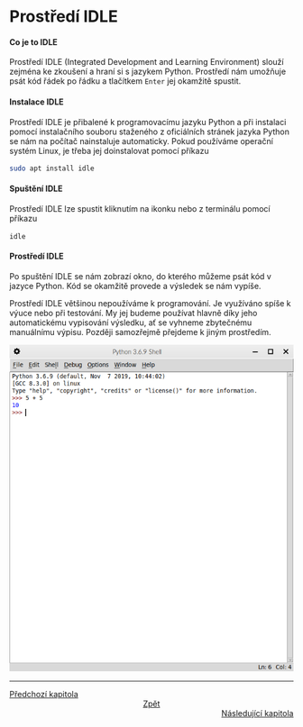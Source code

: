 # Prostředí IDLE

#### Co je to IDLE

Prostředí IDLE (Integrated Development and Learning Environment)
slouží zejména ke zkoušení a hraní si s jazykem Python. Prostředí
nám umožňuje psát kód řádek po řádku a tlačítkem `Enter` jej
okamžitě spustit.

#### Instalace IDLE

Prostředí IDLE je přibalené k programovacímu jazyku
Python a při instalaci pomocí instalačního souboru staženého
z oficiálních stránek jazyka Python se nám na počítač nainstaluje
automaticky. Pokud používáme operační systém Linux, je třeba jej
doinstalovat pomocí příkazu

```bash
sudo apt install idle
```

#### Spuštění IDLE

Prostředí IDLE lze spustit kliknutím na ikonku nebo z terminálu
pomocí příkazu

`idle`

#### Prostředí IDLE

Po spuštění IDLE se nám zobrazí okno, do kterého můžeme psát kód
v jazyce Python. Kód se okamžitě provede a výsledek se nám vypíše.

Prostředí IDLE většinou nepoužíváme k programování. Je využíváno
spíše k výuce nebo při testování. My jej budeme používat hlavně
díky jeho automatickému vypisování výsledku, ať se vyhneme
zbytečnému manuálnímu výpisu. Později samozřejmě přejdeme k jiným
prostředím.

![Prostředí IDLE](../img/idle.png)

---

<div style="text-align: left"  > <a href="programming_languages.md">Předchozí kapitola </a> </div>
<div style="text-align: center"> <a href="../README.md">Zpět                           </a> </div>
<div style="text-align: right" > <a href="basic_math.md">Následující kapitola          </a> </div>
